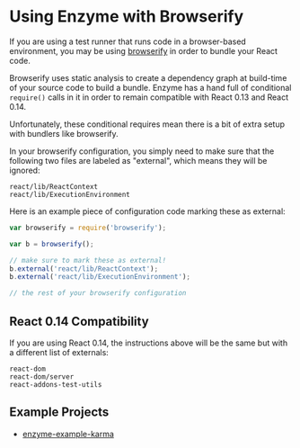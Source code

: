 # Using Enzyme with Browserify

If you are using a test runner that runs code in a browser-based environment, you may be using
[browserify]() in order to bundle your React code.

Browserify uses static analysis to create a dependency graph at build-time of your source code to
build a bundle. Enzyme has a hand full of conditional `require()` calls in it in order to remain
compatible with React 0.13 and React 0.14.

Unfortunately, these conditional requires mean there is a bit of extra setup with bundlers like
browserify.

In your browserify configuration, you simply need to make sure that the following two files are
labeled as "external", which means they will be ignored:

```
react/lib/ReactContext
react/lib/ExecutionEnvironment
```

Here is an example piece of configuration code marking these as external:

```js
var browserify = require('browserify');

var b = browserify();

// make sure to mark these as external!
b.external('react/lib/ReactContext');
b.external('react/lib/ExecutionEnvironment');

// the rest of your browserify configuration
```


## React 0.14 Compatibility

If you are using React 0.14, the instructions above will be the same but with a different list of 
externals:

```
react-dom
react-dom/server
react-addons-test-utils
```


## Example Projects

- [enzyme-example-karma](https://github.com/lelandrichardson/enzyme-example-karma)
